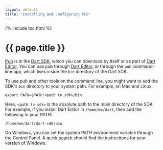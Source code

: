 ```yaml
---
layout: default
title: "Installing and Configuring Pub"
---
```


{% include toc.html %}

# {{ page.title }}

[Pub](/tools/pub/) is in the [Dart SDK](/tools/sdk/),
which you can download by itself or as part of
[Dart Editor](/tools/editor/).
You can use pub through
[Dart Editor](/tools/editor/), or through the
`pub` command-line app, which lives inside the `bin` directory of the Dart SDK.

To use pub and other tools on the command line,
you might want to add the SDK's `bin` directory to your system path.
For example, on Mac and Linux:

    export PATH=$PATH:<path to sdk>/bin

Here, `<path to sdk>` is the absolute path
to the main directory of the SDK. For example,
if you install Dart Editor in
`/home/me/dart`, then add the following to your PATH:

    /home/me/dart/dart-sdk/bin

On Windows, you can set the system PATH environment variable through the
Control Panel. A quick
[search](https://www.google.com/search?q=windows+set+environment+variable)
should find the instructions for your version of Windows.

